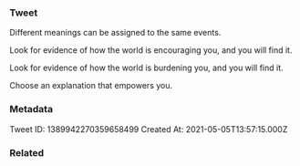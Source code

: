 ### Tweet
Different meanings can be assigned to the same events.

Look for evidence of how the world is encouraging you, and you will find it.

Look for evidence of how the world is burdening you, and you will find it. 

Choose an explanation that empowers you.

### Metadata
Tweet ID: 1389942270359658499
Created At: 2021-05-05T13:57:15.000Z

### Related

